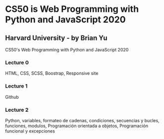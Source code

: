 # CS50 is Web Programming with Python and JavaScript 2020
## Harvard University - by Brian Yu

CS50's Web Programming with Python and JavaScript 2020

### Lecture 0
HTML, CSS, SCSS, Boostrap, Responsive site

### Lecture 1
Github

### Lecture 2
Python, variables, formateo de cadenas, condiciones, secuencias y bucles,
funciones, modulos, Programación orientada a objetos, Programación funcional
y excepciones




